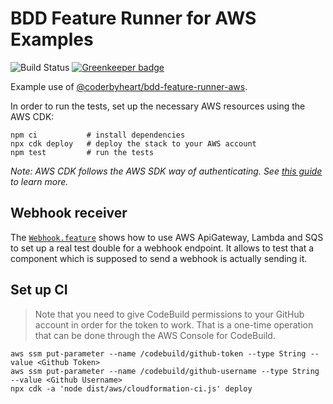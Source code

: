 # BDD Feature Runner for AWS Examples

![Build Status](https://codebuild.eu-west-1.amazonaws.com/badges?uuid=eyJlbmNyeXB0ZWREYXRhIjoiUTZWUlF6bXlJcFZEY2t2ZFdQMnAyZlhvWnB2aWhQQjdld1FBaEFyMitOYkYyNzYvSjhwaXVGRWNWSmdCQ29UZUdRb1N6SUw4NWtJWlNLNHY0UzlQUjQ0PSIsIml2UGFyYW1ldGVyU3BlYyI6IjBSUnpNQnp2bUtXdFJOUmEiLCJtYXRlcmlhbFNldFNlcmlhbCI6MX0%3D&branch=saga)
[![Greenkeeper badge](https://badges.greenkeeper.io/coderbyheart/bdd-feature-runner-aws-example.svg)](https://greenkeeper.io/)

Example use of
[@coderbyheart/bdd-feature-runner-aws](https://github.com/coderbyheart/bdd-feature-runner-aws).

In order to run the tests, set up the necessary AWS resources using the AWS CDK:

    npm ci           # install dependencies
    npx cdk deploy   # deploy the stack to your AWS account
    npm test         # run the tests

_Note: AWS CDK follows the AWS SDK way of authenticating. See
[this guide](https://awslabs.github.io/aws-cdk/getting-started.html#configuring-the-cdk)
to learn more._

## Webhook receiver

The [`Webhook.feature`](./features/Webhook.feature) shows how to use AWS
ApiGateway, Lambda and SQS to set up a real test double for a webhook endpoint.
It allows to test that a component which is supposed to send a webhook is
actually sending it.

## Set up CI

> Note that you need to give CodeBuild permissions to your GitHub account in
> order for the token to work. That is a one-time operation that can be done
> through the AWS Console for CodeBuild.

    aws ssm put-parameter --name /codebuild/github-token --type String --value <Github Token>
    aws ssm put-parameter --name /codebuild/github-username --type String --value <Github Username>
    npx cdk -a 'node dist/aws/cloudformation-ci.js' deploy
